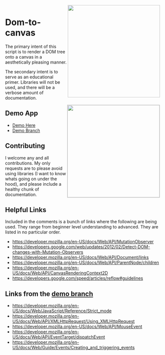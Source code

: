 <img align="right" width="300" src="https://raw.githubusercontent.com/TheIronDeveloper/dom-to-canvas/master/images/dom-to-canvas-1.jpg">

# Dom-to-canvas

The primary intent of this script is to render a DOM tree onto a canvas in a aesthetically pleasing manner.

The secondary intent is to serve as an educational primer. Libraries will not be used, and there will be a
verbose amount of documentation.

<img align="right" width="300" style="border:1px solid #ccc;" src="https://raw.githubusercontent.com/TheIronDeveloper/dom-to-canvas/master/images/dom-to-canvas-2.jpg">

## Demo App

* [Demo Here](http://dom-to-canvas.herokuapp.com/)
* [Demo Branch](https://github.com/TheIronDeveloper/dom-to-canvas/tree/demo)

## Contributing

I welcome any and all contributions. My only requests are to please avoid using libraries (I want to know
whats going on under the hood), and please include a healthy chunk of documentation.

## Helpful Links

Included in the comments is a bunch of links where the following are being used. They range from beginner level
understanding to advanced. They are listed in no particular order.

* https://developer.mozilla.org/en-US/docs/Web/API/MutationObserver
* https://developers.google.com/web/updates/2012/02/Detect-DOM-changes-with-Mutation-Observers
* https://developer.mozilla.org/en-US/docs/Web/API/Document/links
* https://developer.mozilla.org/en-US/docs/Web/API/ParentNode/children
* https://developer.mozilla.org/en-US/docs/Web/API/CanvasRenderingContext2D
* https://developers.google.com/speed/articles/reflow#guidelines

## Links from the [demo branch](https://github.com/TheIronDeveloper/dom-to-canvas/tree/demo)

* https://developer.mozilla.org/en-US/docs/Web/JavaScript/Reference/Strict_mode
* https://developer.mozilla.org/en-US/docs/Web/API/XMLHttpRequest/Using_XMLHttpRequest
* https://developer.mozilla.org/en-US/docs/Web/API/MouseEvent
* https://developer.mozilla.org/en-US/docs/Web/API/EventTarget/dispatchEvent
* https://developer.mozilla.org/en-US/docs/Web/Guide/Events/Creating_and_triggering_events
